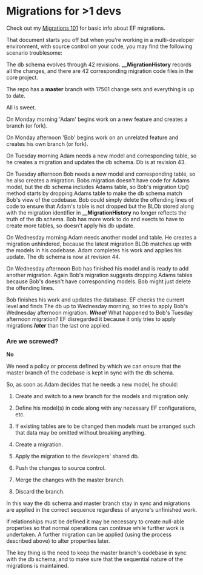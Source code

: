 # Migrations for >1 devs

Check out my [Migrations 101](Migrations_101.md) for basic info about EF migrations.

That document starts you off but when you're working in a multi-developer environment, with source control on your code, you may find the following scenario troublesome:

The db schema evolves through 42 revisions. **__MigrationHistory** records all the changes, and there are 42 corresponding migration code files in the core project.

The repo has a **master** branch with 17501 change sets and everything is up to date.

All is sweet.

On Monday morning 'Adam' begins work on a new feature and creates a branch (or fork).

On Monday afternoon 'Bob' begins work on an unrelated feature and creates his own branch (or fork).

On Tuesday morning Adam needs a new model and corresponding table, so he creates a migration and updates the db schema. Db is at revision 43.

On Tuesday afternoon Bob needs a new model and corresponding table, so he also creates a migration. Bobs migration doesn't have code for Adams model, but the db schema includes Adams table, so Bob's migration Up() method starts by dropping Adams table to make the db schema match Bob's view of the codebase. Bob could simply delete the offending lines of code to ensure that Adam's table is not dropped but the BLOb stored along with the migration identifier in **__MigrationHistory** no longer reflects the truth of the db schema. Bob has more work to do and exects to have to create more tables, so doesn't apply his db update.

On Wednesday morning Adam needs another model and table. He creates a migration unhindered, because the latest migration BLOb matches up with the models in his codebase. Adam completes his work and applies his update. The db schema is now at revision 44.

On Wednesday afternoon Bob has finished his model and is ready to add another migration. Again Bob's migration suggests dropping Adams tables because Bob's doesn't have corresponding models. Bob might just delete the offending lines.

Bob finishes his work and updates the database. EF checks the current level and finds The db up to Wednesday morning, so tries to apply Bob's Wednesday afternoon migration. ***Whoa!*** What happened to Bob's Tuesday afternoon migration? EF disregarded it because it only tries to apply migrations ***later*** than the last one applied.

### Are we screwed?

**No**

We need a policy or process defined by which we can ensure that the master branch of the codebase is kept in sync with the db schema.

So, as soon as Adam decides that he needs a new model, he should:

1. Create and switch to a new branch for the models and migration only.

1. Define his model(s) in code along with any necessary EF configurations, etc.

1. If existing tables are to be changed then models must be arranged such that data may be omitted without breaking anything.

1. Create a migration.

1. Apply the migration to the developers' shared db.

1. Push the changes to source control.

1. Merge the changes with the master branch.

1. Discard the branch.

In this way the db schema and master branch stay in sync and migrations are applied in the correct sequence regardless of anyone's unfinished work.

If relationships must be defined it may be necessary to create null-able properties so that normal operations can continue while further work is undertaken. A further migration can be applied (using the process described above) to alter properties later.

The key thing is the need to keep the master branch's codebase in sync with the db schema, and to make sure that the sequential nature of the migrations is maintained.
